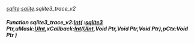 _[sqlite](../../modules/sqlite/sqlite-module.md):[sqlite](../../modules/sqlite/sqlite-module.md).sqlite3\_trace\_v2_
##### Function sqlite3\_trace\_v2:[Int](../../modules/wonkey/wonkey-types-int.md)( :[sqlite3](../../modules/sqlite/sqlite-sqlite3.md) Ptr,uMask:[UInt](../../modules/wonkey/wonkey-types-uint.md),xCallback:[Int](../../modules/wonkey/wonkey-types-int.md)([UInt](../../modules/wonkey/wonkey-types-uint.md),Void Ptr,Void Ptr,Void Ptr),pCtx:Void Ptr )
